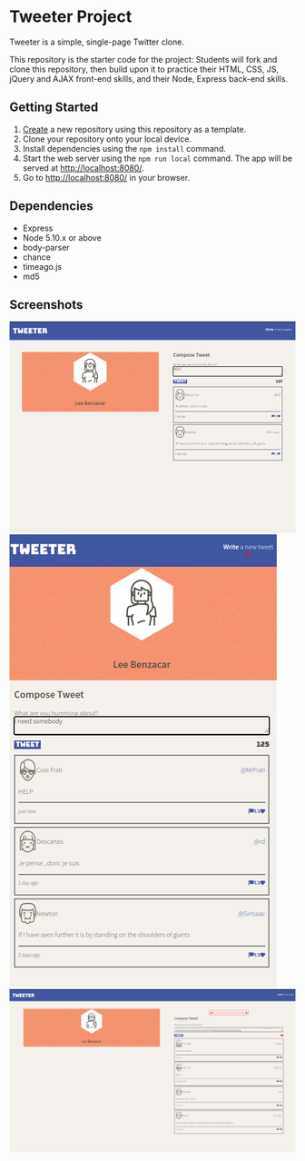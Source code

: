 # Tweeter Project

Tweeter is a simple, single-page Twitter clone.

This repository is the starter code for the project: Students will fork and clone this repository, then build upon it to practice their HTML, CSS, JS, jQuery and AJAX front-end skills, and their Node, Express back-end skills.

## Getting Started

1. [Create](https://docs.github.com/en/repositories/creating-and-managing-repositories/creating-a-repository-from-a-template) a new repository using this repository as a template.
2. Clone your repository onto your local device.
3. Install dependencies using the `npm install` command.
3. Start the web server using the `npm run local` command. The app will be served at <http://localhost:8080/>.
4. Go to <http://localhost:8080/> in your browser.

## Dependencies

- Express
- Node 5.10.x or above
- body-parser
- chance
- timeago.js
- md5

## Screenshots

![Screenshot of desktop Tweets+Compose box](https://github.com/Leelamprey/tweeter/blob/master/docs/basetweet.png?raw=true)
![Screenshot of mobile tweets+compose box](https://github.com/Leelamprey/tweeter/blob/master/docs/mobiletweet.png?raw=true)
![Screenshot of Error message](https://github.com/Leelamprey/tweeter/blob/master/docs/errortweet.png?raw=true)